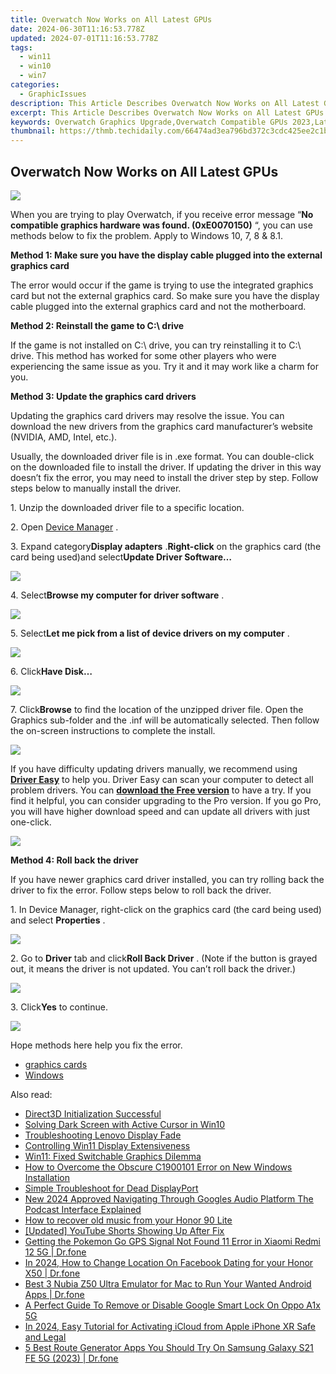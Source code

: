 ```yaml
---
title: Overwatch Now Works on All Latest GPUs
date: 2024-06-30T11:16:53.778Z
updated: 2024-07-01T11:16:53.778Z
tags:
  - win11
  - win10
  - win7
categories:
  - GraphicIssues
description: This Article Describes Overwatch Now Works on All Latest GPUs
excerpt: This Article Describes Overwatch Now Works on All Latest GPUs
keywords: Overwatch Graphics Upgrade,Overwatch Compatible GPUs 2023,Latest GPU Performance for Overwatch,Overwatch Optimization for All Graphics Cards,Best GPUs for Overwatch 2023,Overwatch Gaming Performance Benchmarks,All-Inclusive Graphics Cards for Overwatch
thumbnail: https://thmb.techidaily.com/66474ad3ea796bd372c3cdc425ee2c1b3cee0dd881c03ccdd13266e6df3b21d0.jpg
---
```


## Overwatch Now Works on All Latest GPUs

![](https://images.drivereasy.com/wp-content/uploads/2017/05/img_591408431b0ab.png)

 When you are trying to play Overwatch, if you receive error message “**No compatible graphics hardware was found. (0xE0070150)** “, you can use methods below to fix the problem. Apply to Windows 10, 7, 8 & 8.1.

 **Method 1: Make sure you have the display cable plugged into the external graphics card**

 The error would occur if the game is trying to use the integrated graphics card but not the external graphics card. So make sure you have the display cable plugged into the external graphics card and not the motherboard.

 **Method 2: Reinstall the game to C:\\ drive**

 If the game is not installed on C:\\ drive, you can try reinstalling it to C:\\ drive. This method has worked for some other players who were experiencing the same issue as you. Try it and it may work like a charm for you.

 **Method 3: Update the graphics card drivers**

 Updating the graphics card drivers may resolve the issue. You can download the new drivers from the graphics card manufacturer’s website (NVIDIA, AMD, Intel, etc.).

 Usually, the downloaded driver file is in .exe format. You can double-click on the downloaded file to install the driver. If updating the driver in this way doesn’t fix the error, you may need to install the driver step by step. Follow steps below to manually install the driver.

1\. Unzip the downloaded driver file to a specific location.

 2\. Open [Device Manager](https://tools.techidaily.com/drivereasy/download/) .

 3\. Expand category**Display adapters** .**Right-click** on the graphics card (the card being used)and select**Update Driver Software…**

![](https://images.drivereasy.com/wp-content/uploads/2017/05/img_5914141d63e4b.png)

 4\. Select**Browse my computer for driver software** .

![](https://images.drivereasy.com/wp-content/uploads/2017/05/img_591415094a7c9.png)

 5\. Select**Let me pick from a list of device drivers on my computer** .

![](https://images.drivereasy.com/wp-content/uploads/2017/05/img_5914153e7d198.png)

 6\. Click**Have Disk…**

![](https://images.drivereasy.com/wp-content/uploads/2017/05/img_591415be533d2.png)

 7\. Click**Browse** to find the location of the unzipped driver file. Open the Graphics sub-folder and the .inf will be automatically selected. Then follow the on-screen instructions to complete the install.

![](https://images.drivereasy.com/wp-content/uploads/2017/05/img_591415e0ec12e.png)

 If you have difficulty updating drivers manually, we recommend using **[Driver Easy](https://tools.techidaily.com/drivereasy/download/)**  to help you. Driver Easy can scan your computer to detect all problem drivers. You can **[download the Free version](https://tools.techidaily.com/drivereasy/download/)**  to have a try. If you find it helpful, you can consider upgrading to the Pro version. If you go Pro, you will have higher download speed and can update all drivers with just one-click.

![](https://images.drivereasy.com/wp-content/uploads/2017/05/img_591411cd9d0b1.png)

 **Method 4: Roll back the driver**

 If you have newer graphics card driver installed, you can try rolling back the driver to fix the error. Follow steps below to roll back the driver.

 1\. In Device Manager, right-click on the graphics card (the card being used) and select **Properties** .

![](https://images.drivereasy.com/wp-content/uploads/2017/05/img_591419bf4c932.png)

 2\. Go to **Driver** tab and click**Roll Back Driver** . (Note if the button is grayed out, it means the driver is not updated. You can’t roll back the driver.)

![](https://images.drivereasy.com/wp-content/uploads/2017/05/img_591419da20a4b.png)

 3\. Click**Yes** to continue.

![](https://images.drivereasy.com/wp-content/uploads/2017/05/img_59141a228485c.png)

Hope methods here help you fix the error.

* [graphics cards](https://tools.techidaily.com/drivereasy/download/)
* [Windows](https://tools.techidaily.com/drivereasy/download/)

<ins class="adsbygoogle"
     style="display:block"
     data-ad-format="autorelaxed"
     data-ad-client="ca-pub-7571918770474297"
     data-ad-slot="1223367746"></ins>



<ins class="adsbygoogle"
     style="display:block"
     data-ad-client="ca-pub-7571918770474297"
     data-ad-slot="8358498916"
     data-ad-format="auto"
     data-full-width-responsive="true"></ins>

<span class="atpl-alsoreadstyle">Also read:</span>
<div><ul>
<li><a href="https://graphic-issues.techidaily.com/direct3d-initialization-successful/"><u>Direct3D Initialization Successful</u></a></li>
<li><a href="https://graphic-issues.techidaily.com/solving-dark-screen-with-active-cursor-in-win10/"><u>Solving Dark Screen with Active Cursor in Win10</u></a></li>
<li><a href="https://graphic-issues.techidaily.com/troubleshooting-lenovo-display-fade/"><u>Troubleshooting Lenovo Display Fade</u></a></li>
<li><a href="https://graphic-issues.techidaily.com/controlling-win11-display-extensiveness/"><u>Controlling Win11 Display Extensiveness</u></a></li>
<li><a href="https://graphic-issues.techidaily.com/win11-fixed-switchable-graphics-dilemma/"><u>Win11: Fixed Switchable Graphics Dilemma</u></a></li>
<li><a href="https://graphic-issues.techidaily.com/how-to-overcome-the-obscure-c1900101-error-on-new-windows-installation/"><u>How to Overcome the Obscure C1900101 Error on New Windows Installation</u></a></li>
<li><a href="https://graphic-issues.techidaily.com/simple-troubleshoot-for-dead-displayport/"><u>Simple Troubleshoot for Dead DisplayPort</u></a></li>
<li><a href="https://audio-shaping.techidaily.com/new-2024-approved-navigating-through-googles-audio-platform-the-podcast-interface-explained/"><u>New 2024 Approved Navigating Through Googles Audio Platform The Podcast Interface Explained</u></a></li>
<li><a href="https://blog-min.techidaily.com/how-to-recover-old-music-from-your-honor-90-lite-by-fonelab-android-recover-music/"><u>How to recover old music from your Honor 90 Lite</u></a></li>
<li><a href="https://facebook-record-videos.techidaily.com/updated-youtube-shorts-showing-up-after-fix/"><u>[Updated] YouTube Shorts Showing Up After Fix</u></a></li>
<li><a href="https://android-location.techidaily.com/getting-the-pokemon-go-gps-signal-not-found-11-error-in-xiaomi-redmi-12-5g-drfone-by-drfone-virtual/"><u>Getting the Pokemon Go GPS Signal Not Found 11 Error in Xiaomi Redmi 12 5G | Dr.fone</u></a></li>
<li><a href="https://review-topics.techidaily.com/in-2024-how-to-change-location-on-facebook-dating-for-your-honor-x50-drfone-by-drfone-virtual-android/"><u>In 2024, How to Change Location On Facebook Dating for your Honor X50 | Dr.fone</u></a></li>
<li><a href="https://screen-mirror.techidaily.com/best-3-nubia-z50-ultra-emulator-for-mac-to-run-your-wanted-android-apps-drfone-by-drfone-android/"><u>Best 3 Nubia Z50 Ultra Emulator for Mac to Run Your Wanted Android Apps | Dr.fone</u></a></li>
<li><a href="https://easy-unlock-android.techidaily.com/a-perfect-guide-to-remove-or-disable-google-smart-lock-on-oppo-a1x-5g-by-drfone-android/"><u>A Perfect Guide To Remove or Disable Google Smart Lock On Oppo A1x 5G</u></a></li>
<li><a href="https://activate-lock.techidaily.com/in-2024-easy-tutorial-for-activating-icloud-from-apple-iphone-xr-safe-and-legal-by-drfone-ios/"><u>In 2024, Easy Tutorial for Activating iCloud from Apple iPhone XR Safe and Legal</u></a></li>
<li><a href="https://location-fake.techidaily.com/5-best-route-generator-apps-you-should-try-on-samsung-galaxy-s21-fe-5g-2023-drfone-by-drfone-virtual-android/"><u>5 Best Route Generator Apps You Should Try On Samsung Galaxy S21 FE 5G (2023) | Dr.fone</u></a></li>
</ul></div>
